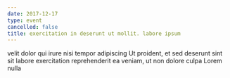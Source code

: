 ```yaml
---
date: 2017-12-17
type: event
cancelled: false
title: exercitation in deserunt ut mollit. labore ipsum
---
```

velit dolor qui irure nisi tempor adipiscing Ut proident, et sed deserunt sint sit labore exercitation reprehenderit ea veniam, ut non dolore culpa Lorem nulla